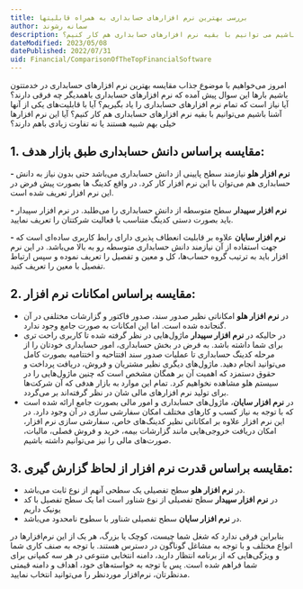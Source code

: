 ```yaml
---
title: بررسی بهترین نرم افزارهای حسابداری به همراه قابلیتها
author: سمانه رشوند  
description: امروز میخواهیم با موضوع جذاب مقایسه بهترین نرم افزارهای حسابداری در خدمتتون باشیم. آیا با قابلیت های یکی از آنها آشنا باشیم می توانیم با بقیه نرم افزارهای حسابداری هم کار کنیم؟
dateModified: 2023/05/08  
datePublished: 2022/07/31 
uid: Financial/ComparisonOfTheTopFinancialSoftware  
---
```

امروز می‌خواهیم با موضوع جذاب مقایسه بهترین نرم افزارهای حسابداری در خدمتتون باشیم
بارها این سوال پیش آمده که نرم افزارهای حسابداری باهمدیگر چه فرقی دارند؟
آیا نیاز است که تمام نرم افزارهای حسابداری را یاد بگیریم؟
آیا با قابلیت‌های یکی از آنها آشنا باشیم می‌توانیم با بقیه نرم افزارهای حسابداری هم کار کنیم؟
آیا این نرم افزارها خیلی بهم شبیه هستند یا نه تفاوت زیادی باهم دارند؟

## 1. مقایسه براساس دانش حسابداری طبق بازار هدف:

**- نرم افزار هلو** نیازمند سطح پایینی از دانش حسابداری می‌باشد حتی بدون نیاز به دانش حسابداری هم می‌توان با این نرم افزار کار کرد. در واقع کدینگ ها بصورت پیش فرض در این نرم افزار تعریف شده است.

**- نرم افزار سپیدار** سطح متوسطه از دانش حسابداری را می‌طلبد. در نرم افزار سپیدار باید بصورت دستی کدینگ متناسب با فعالیت شرکتتان را تعریف نمایید.

**- نرم افزار سایان** علاوه بر قابلیت انعطاف پذیری دارای رابط کاربری ساده‌ای است که جهت استفاده از آن نیازمند دانش حسابداری متوسطه رو به بالا می‌باشد.
در این نرم افزار باید به ترتیب گروه حساب‌ها، کل و معین و تفصیل را تعریف نموده و سپس ارتباط تفصیل با معین را تعریف کنید.


## 2. مقایسه براساس امکانات نرم افزار:

* در **نرم افزار هلو** امکاناتی نظیر صدور سند، صدور فاکتور و گزارشات مختلفی در آن گنجانده شده است. اما این امکانات به صورت جامع وجود ندارد.
* در حالیکه در **نرم افزار سپیدار** ماژول‌هایی در نظر گرفته شده تا کاربری راحت تری برای شما داشته باشد. به فرض در بخش حسابداری، امور حسابداری خودتان را از مرحله کدینگ حسابداری تا عملیات صدور سند افتتاحیه و اختتامیه بصورت کامل می‌توانید انجام دهید. ماژول‌های دیگری نظیر مشتریان و فروش، دریافت پرداخت و حقوق دستمزد که اهمیت آن بر همگان مشخص است که چنین ماژول‌هایی را در سیستم هلو مشاهده نخواهیم کرد. تمام این موارد به بازار هدفی که آن شرکت‌ها برای تولید نرم افزارهای مالی شان در نظر گرفته‌اند بر می‌گردد.
* در **نرم افزار سایان**، ماژول‌های حسابداری و امور مالی بصورت جامع ارائه شده است که با توجه به نیاز کسب و کارهای مختلف امکان سفارشی سازی در آن وجود دارد. در این نرم افزار علاوه بر امکاناتی نظیر کدینگ‌های خاص، سفارشی سازی نرم افزار، امکان دریافت خروجی‌هایی مانند گزارشات بیمه، خرید و فروش فصلی، مالیات، صورت‌های مالی را نیز می‌توانیم داشته باشیم.


## 3. مقایسه براساس قدرت نرم افزار از لحاظ گزارش گیری:

* در **نرم افزار هلو** سطح تفصیلی یک سطحی آنهم از نوع ثابت می‌باشد.
* در **نرم افزار سپیدار** سطح تفصیلی از نوع شناور است اما یک سطح تفصیل با کد یونیک داریم
* در **نرم افزار سایان** سطح تفصیلی شناور با سطوح نامحدود می‌باشد.


بنابراین فرقی ندارد که شغل شما چیست، کوچک یا بزرگ، هر یک از این نرم‌افزارها در انواع مختلف و با توجه به مشاغل گوناگون در دسترس هستند. با توجه به صنف کاری شما و ویژگی‌هایی که از برنامه انتظار دارید، دامنه انتخابی متنوعی در هر سه کمپانی برای شما فراهم شده است. پس با توجه به خواسته‌های خود، اهداف و دامنه قیمتی مدنظرتان، نرم‌افزار موردنظر را می‌توانید انتخاب نمایید. 
